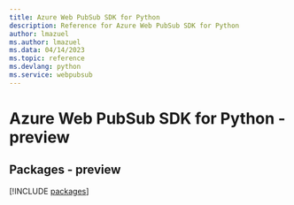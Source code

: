 ```yaml
---
title: Azure Web PubSub SDK for Python
description: Reference for Azure Web PubSub SDK for Python
author: lmazuel
ms.author: lmazuel
ms.data: 04/14/2023
ms.topic: reference
ms.devlang: python
ms.service: webpubsub
---
```

# Azure Web PubSub SDK for Python - preview
## Packages - preview
[!INCLUDE [packages](web-pubsub-index.md)]